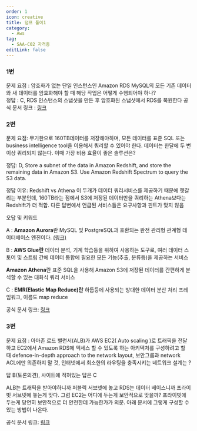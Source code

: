 ```yaml
---
order: 1 
icon: creative
title: 덤프 풀이1
category: 
  - Aws
tag: 
  - SAA-C02 자격증
editLink: false
---
```


### 1번
문제 요점 : 암호화가 없는 단일 인스턴스인 Amazon RDS MySQL의 모든 기존 데이터와 새 데이터를 암호화해야 할 때 해당 작업은 어떻게 수행되어야 하나?   
정답 :  C, RDS 인스턴스의 스냅샷을 만든 후 암호화된 스냅샷에서 RDS를 복원한다
공식 문서 링크 : [링크](https://docs.aws.amazon.com/ko_kr/AmazonRDS/latest/UserGuide/Overview.Encryption.html)

### 2번 
문제 요점: 무기한으로 160TB데이터를 저장해야하며, 모든 데이터를 표준 SQL 또는 business intelligence tool을 이용해서 쿼리할 수 있어야 한다. 데이터는 한달에 두 번 이상 쿼리되지 않는다. 이때 가장 비용 효율이 좋은 솔루션은? 

정답: D, Store a subnet of the data in Amazon Redshift, and store the remaining data in Amazon S3. Use Amazon Redshift Spectrum to query the S3 data.

정답 이유:  Redshift vs Athena 이 두개가 데이터 쿼리서비스를 제공하기 때문에 헷갈리는 부분인데, 160TB라는 점에서 S3에 저장된 데이터만을 쿼리하는 Athena보다는  Redshift가 더 적합. 다른 답변에서 언급된 서비스들은 요구사항과 핀트가 맞지 않음

오답 및 키워드  

A :  **Amazon Aurora**란 MySQL 및 PostgreSQL과 호환되는 완전 관리형 관계형 데이터베이스 엔진이다.  [(링크)](https://docs.aws.amazon.com/ko_kr/AmazonRDS/latest/AuroraUserGuide/CHAP_AuroraOverview.html)

B : **AWS Glue란** 데이터 분석, 기계 학습등을 위하여 사용하는 도구로, 여러 데이터 스토어 및 스트림 간에 데이터 통합에 필요한  모든 기능(추출, 분류등)을 제공하는 서비스 

   **Amazon Athena**란 표준 SQL을 사용해 Amazon S3에 저장된 데이터를 간편하게 분석할 수 있는 대화식 쿼리 서비스

C : **EMR(Elastic Map Reduce)란**  하둡등에 사용되는 방대한 데이터 분산 처리 프레임워크, 이름도 map reduce 

공식 문서 링크: [링크](https://docs.aws.amazon.com/ko_kr/redshift/latest/mgmt/welcome.html)

### 3번

문제 요점 :  아마존 로드 밸런서(ALB)가 AWS EC2( Auto scaling )로 트래픽을 전달하고 EC2에서  Amazon RDS에 엑세스 할 수 있도록 하는 아키텍처를 구성하려고 할 때 defence-in-depth approach to the network layout, 보안그룹과 network ACL에만 의존하지 말 것,  인터넷에서 최소한의 라우팅을  충족시키는 네트워크 설계는 ? 

답 B(토론의견),  사이트에 적혀있는 답은 C 

ALB는 트래픽을 받아야하니까 퍼블릭 서브넷에 놓고 RDS는 데이터 베이스니까 프라이빗 서브넷에 놓는게 맞다. 그럼 EC2는 어디에 두는게 보안적으로 맞을까? 프라이빗에 두는게 당연히 보안적으로 더 안전한데 가능한가가 의문. 아래 문서에 그렇게 구성할 수 있는 방법이 나온다.

공식 문서 링크: 
[링크](https://aws.amazon.com/premiumsupport/knowledge-center/public-load-balancer-private-ec2/)
